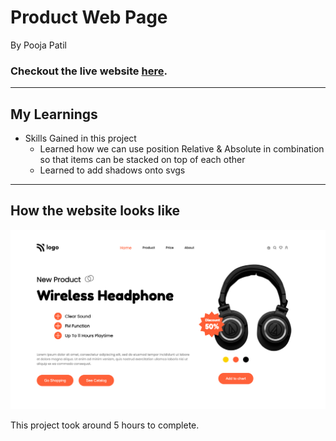 # Product Web Page

By Pooja Patil

### Checkout the live website [here](https://wireless-headphones-p.netlify.app/).

---

## My Learnings

-   Skills Gained in this project
    -   Learned how we can use position Relative & Absolute in combination so that items can be stacked on top of each other
    -   Learned to add shadows onto svgs

---

## How the website looks like

![Desktop](fullscreen.png)


This project took around 5 hours to complete.

